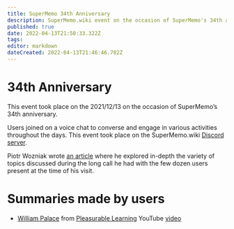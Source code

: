 ```yaml
---
title: SuperMemo 34th Anniversary
description: SuperMemo.wiki event on the occasion of SuperMemo's 34th anniversary (2021/12/13).
published: true
date: 2022-04-13T21:50:33.322Z
tags: 
editor: markdown
dateCreated: 2022-04-13T21:46:46.782Z
---
```


# 34th Anniversary
This event took place on the 2021/12/13 on the occasion of SuperMemo’s 34th anniversary.

Users joined on a voice chat to converse and engage in various activities throughout the days. This event took place on the SuperMemo.wiki [Discord server](https://discord.gg/vUQhqCT).

Piotr Wozniak wrote [an article](https://supermemo.guru/wiki/34th_anniversary_of_SuperMemo) where he explored in-depth the variety of topics discussed during the long call he had with the few dozen users present at the time of his visit.

# Summaries made by users
* [William Palace](https://supermemo.guru/wiki/Guillem_Palau) from [Pleasurable Learning](https://pleasurable-learning.com/) YouTube [video](https://www.youtube.com/watch?v=pQamcQqVSBY)